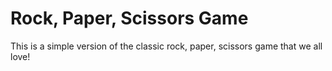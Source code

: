 # Rock, Paper, Scissors Game

This is a simple version of the classic rock, paper, scissors game that we all love!

